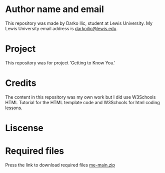 # Author name and email
This repository was made by Darko Ilic, student at Lewis University. My Lewis University email address is darkoilic@lewis.edu.  
# Project
This repository was for project 'Getting to Know You.'
# Credits
The content in this repository was my own work but I did use W3Schools HTML Tutorial for the HTML template code and W3Schools for html coding lessons.
# Liscense

# Required files
Press the link to download required files
[me-main.zip](https://github.com/darkoili/me/files/14233942/me-main.zip)

